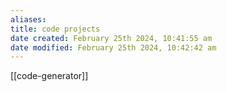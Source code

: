 ```yaml
---
aliases: 
title: code projects
date created: February 25th 2024, 10:41:55 am
date modified: February 25th 2024, 10:42:42 am
---
```

[[code-generator]]